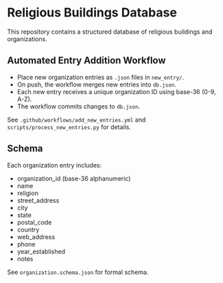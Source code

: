 # Religious Buildings Database

This repository contains a structured database of religious buildings and organizations.

## Automated Entry Addition Workflow

- Place new organization entries as `.json` files in `new_entry/`.
- On push, the workflow merges new entries into `db.json`.
- Each new entry receives a unique organization ID using base-36 (0-9, A-Z).
- The workflow commits changes to `db.json`.

See `.github/workflows/add_new_entries.yml` and `scripts/process_new_entries.py` for details.

## Schema

Each organization entry includes:
- organization_id (base-36 alphanumeric)
- name
- religion
- street_address
- city
- state
- postal_code
- country
- web_address
- phone
- year_established
- notes

See `organization.schema.json` for formal schema.
